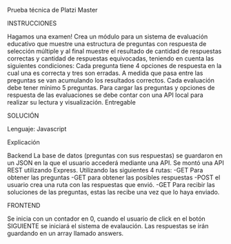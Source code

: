 Prueba técnica de Platzi Master 

INSTRUCCIONES 

Hagamos una examen!
Crea un módulo para un sistema de evaluación educativo que muestre una estructura de preguntas con respuesta de selección múltiple y al final muestre el resultado de cantidad de respuestas correctas y cantidad de respuestas equivocadas, teniendo en cuenta las siguientes condiciones:
Cada pregunta tiene 4 opciones de respuesta en la cual una es correcta y tres son erradas.
A medida que pasa entre las preguntas se van acumulando los resultados correctos.
Cada evaluación debe tener mínimo 5 preguntas.
Para cargar las preguntas y opciones de respuesta de las evaluaciones se debe contar con una API local para realizar su lectura y visualización.
Entregable

SOLUCIÓN 

Lenguaje: Javascript 

Explicación

Backend 
La base de datos (preguntas con sus respuestas) se guardaron en un JSON en la que el usuario accederá mediante una API. 
Se montó una API REST utilizando Express. Utilizando las siguientes 4 rutas:
  -GET Para obtener las preguntas 
  -GET para obtener las posibles respuestas 
  -POST el usuario crea una ruta con las respuestas que envió. 
  -GET Para recibir las soluciones de las preguntas, estas las recibe una vez que lo haya enviado. 

FRONTEND 

Se inicia con un contador en 0, cuando el usuario de click en el botón SIGUIENTE se iniciará el sistema de evalaución. 
Las respuestas se irán guardando en un array llamado answers. 

